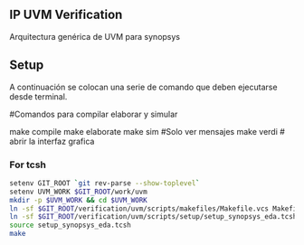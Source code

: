 ## IP UVM Verification

Arquitectura genérica de UVM para synopsys

## Setup 

A continuación se colocan una serie de comando que deben ejecutarse desde terminal.


#Comandos para compilar elaborar y simular


make compile
make elaborate
make sim  #Solo ver mensajes
make verdi  # abrir la interfaz grafica
### For tcsh

```bash
setenv GIT_ROOT `git rev-parse --show-toplevel`
setenv UVM_WORK $GIT_ROOT/work/uvm
mkdir -p $UVM_WORK && cd $UVM_WORK
ln -sf $GIT_ROOT/verification/uvm/scripts/makefiles/Makefile.vcs Makefile
ln -sf $GIT_ROOT/verification/uvm/scripts/setup/setup_synopsys_eda.tcsh
source setup_synopsys_eda.tcsh
make
